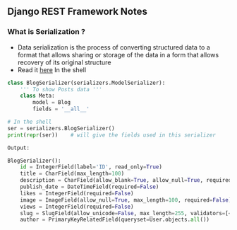 ## Django REST Framework Notes

### What is Serialization ?
* Data serialization is the process of converting structured data to a format that allows sharing or storage of the data in a form that allows recovery of its original structure
* Read it [here](https://docs.python-guide.org/scenarios/serialization/)
In the shell

```python
class BlogSerializer(serializers.ModelSerializer):
    ''' To show Posts data '''
    class Meta:
        model = Blog
        fields = '__all__'

# In the shell
ser = serializers.BlogSerializer()
print(repr(ser))    # will give the fields used in this serializer

Output:

BlogSerializer():
    id = IntegerField(label='ID', read_only=True)
    title = CharField(max_length=100)
    description = CharField(allow_blank=True, allow_null=True, required=False, style={'base_template': 'textarea.html'})
    publish_date = DateTimeField(required=False)
    likes = IntegerField(required=False)
    image = ImageField(allow_null=True, max_length=100, required=False)
    views = IntegerField(required=False)
    slug = SlugField(allow_unicode=False, max_length=255, validators=[<UniqueValidator(queryset=Blog.objects.all())>])
    author = PrimaryKeyRelatedField(queryset=User.objects.all())
```